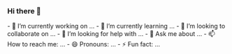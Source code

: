 ### Hi there 👋

<!--
**kandysh/kandysh** is a ✨ _special_ ✨ repository because its `README.md` (this file) appears on your GitHub profile.

Here are some ideas to get you started:
--!>
- 🔭 I’m currently working on ...
- 🌱 I’m currently learning ...
- 👯 I’m looking to collaborate on ...
- 🤔 I’m looking for help with ...
- 💬 Ask me about ...
- 📫 How to reach me: ...
- 😄 Pronouns: ...
- ⚡ Fun fact: ...
